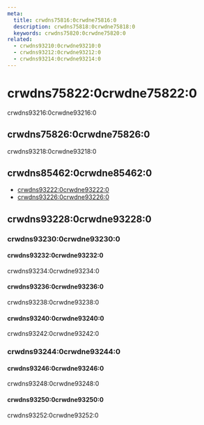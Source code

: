 ```yaml
---
meta:
  title: crwdns75816:0crwdne75816:0
  description: crwdns75818:0crwdne75818:0
  keywords: crwdns75820:0crwdne75820:0
related:
  - crwdns93210:0crwdne93210:0
  - crwdns93212:0crwdne93212:0
  - crwdns93214:0crwdne93214:0
---
```


# crwdns75822:0crwdne75822:0

crwdns93216:0crwdne93216:0

<entry-ad />

## crwdns75826:0crwdne75826:0

crwdns93218:0crwdne93218:0

<example file="v-btn-toggle/usage" />

## crwdns85462:0crwdne85462:0

- [crwdns93222:0crwdne93222:0](crwdns93220:0crwdne93220:0)
- [crwdns93226:0crwdne93226:0](crwdns93224:0crwdne93224:0)

## crwdns93228:0crwdne93228:0

### crwdns93230:0crwdne93230:0

#### crwdns93232:0crwdne93232:0

crwdns93234:0crwdne93234:0

<example file="v-btn-toggle/prop-mandatory" />

#### crwdns93236:0crwdne93236:0

crwdns93238:0crwdne93238:0

<example file="v-btn-toggle/prop-multiple" />

#### crwdns93240:0crwdne93240:0

crwdns93242:0crwdne93242:0

<example file="v-btn-toggle/prop-rounded" />

### crwdns93244:0crwdne93244:0

#### crwdns93246:0crwdne93246:0

crwdns93248:0crwdne93248:0

<example file="v-btn-toggle/misc-toolbar" />

#### crwdns93250:0crwdne93250:0

crwdns93252:0crwdne93252:0

<example file="v-btn-toggle/misc-wysiwyg" />

<backmatter />

